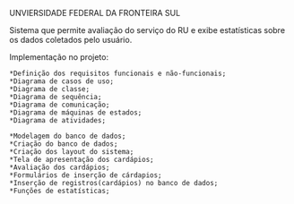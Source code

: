 ﻿UNVIERSIDADE FEDERAL DA FRONTEIRA SUL

Sistema que permite avaliação do serviço do RU e exibe estatísticas sobre os dados coletados pelo usuário.

Implementação no projeto:

	
	*Definição dos requisitos funcionais e não-funcionais;
	*Diagrama de casos de uso;
	*Diagrama de classe;
	*Diagrama de sequência;
	*Diagrama de comunicação;
	*Diagrama de máquinas de estados;
	*Diagrama de atividades;

	*Modelagem do banco de dados;
	*Criação do banco de dados;
	*Criação dos layout do sistema;
	*Tela de apresentação dos cardápios;
	*Avaliação dos cardápios;
	*Formulários de inserção de cárdapios;
	*Inserção de registros(cardápios) no banco de dados; 
	*Funções de estatísticas;
	


